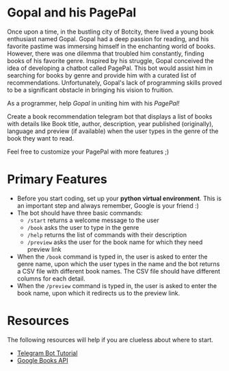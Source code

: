 # Gopal and his PagePal

Once upon a time, in the bustling city of Botcity, there lived a young book enthusiast named Gopal. Gopal had a deep passion for reading, and his favorite pastime was immersing himself in the enchanting world of books. However, there was one dilemma that troubled him constantly, finding books of his favorite genre. Inspired by his struggle, Gopal conceived the idea of developing a chatbot called PagePal. This bot would assist him in searching for books by genre and provide him with a curated list of recommendations. Unfortunately, Gopal's lack of programming skills proved to be a significant obstacle in bringing his vision to fruition. 

As a programmer, help _Gopal_ in uniting him with his _PagePal!_

Create a book recommendation telegram bot that displays a list of books with details like Book title, author, description, year published (originally), language and preview (if available) when the user types in the genre of the book they want to read. 

Feel free to customize your PagePal with more features ;)

# Primary Features

- Before you start coding, set up your **python virtual environment**. This is an important step and always remember, Google is your friend :)
- The bot should have three basic commands:
  - ```/start``` returns a welcome message to the user
  - ```/book``` asks the user to type in the genre
  - ```/help``` returns the list of commands with their description
  - ```/preview``` asks the user for the book name for which they need preview link
- When the ```/book``` command is typed in, the user is asked to enter the genre name, upon which the user types in the name and the bot returns a CSV file with different book names. The CSV file should have different columns for each detail.
- When the ```/preview``` command is typed in, the user is asked to enter the book name, upon which it redirects us to the preview link.

# Resources

The following resources will help if you are clueless about where to start.
- [Telegram Bot Tutorial](https://core.telegram.org/bots/tutorial#introduction)
- [Google Books API](https://developers.google.com/books/docs/v1/using)
